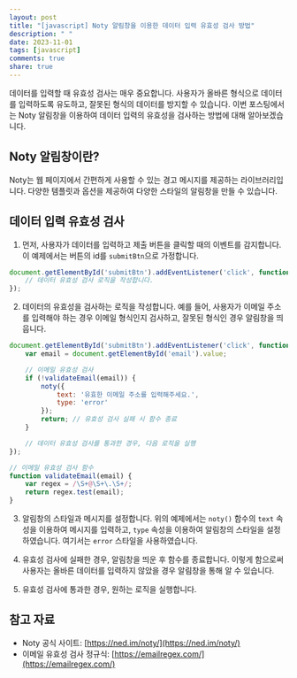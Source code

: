 ```yaml
---
layout: post
title: "[javascript] Noty 알림창을 이용한 데이터 입력 유효성 검사 방법"
description: " "
date: 2023-11-01
tags: [javascript]
comments: true
share: true
---
```


데이터를 입력할 때 유효성 검사는 매우 중요합니다. 사용자가 올바른 형식으로 데이터를 입력하도록 유도하고, 잘못된 형식의 데이터를 방지할 수 있습니다. 이번 포스팅에서는 Noty 알림창을 이용하여 데이터 입력의 유효성을 검사하는 방법에 대해 알아보겠습니다.

## Noty 알림창이란?

Noty는 웹 페이지에서 간편하게 사용할 수 있는 경고 메시지를 제공하는 라이브러리입니다. 다양한 템플릿과 옵션을 제공하여 다양한 스타일의 알림창을 만들 수 있습니다.

## 데이터 입력 유효성 검사

1. 먼저, 사용자가 데이터를 입력하고 제출 버튼을 클릭할 때의 이벤트를 감지합니다. 이 예제에서는 버튼의 id를 `submitBtn`으로 가정합니다.

```javascript
document.getElementById('submitBtn').addEventListener('click', function() {
    // 데이터 유효성 검사 로직을 작성합니다.
});
```

2. 데이터의 유효성을 검사하는 로직을 작성합니다. 예를 들어, 사용자가 이메일 주소를 입력해야 하는 경우 이메일 형식인지 검사하고, 잘못된 형식인 경우 알림창을 띄웁니다.

```javascript
document.getElementById('submitBtn').addEventListener('click', function() {
    var email = document.getElementById('email').value;

    // 이메일 유효성 검사
    if (!validateEmail(email)) {
        noty({
            text: '유효한 이메일 주소를 입력해주세요.',
            type: 'error'
        });
        return; // 유효성 검사 실패 시 함수 종료
    }

    // 데이터 유효성 검사를 통과한 경우, 다음 로직을 실행
});

// 이메일 유효성 검사 함수
function validateEmail(email) {
    var regex = /\S+@\S+\.\S+/;
    return regex.test(email);
}
```

3. 알림창의 스타일과 메시지를 설정합니다. 위의 예제에서는 `noty()` 함수의 `text` 속성을 이용하여 메시지를 입력하고, `type` 속성을 이용하여 알림창의 스타일을 설정하였습니다. 여기서는 `error` 스타일을 사용하였습니다.

4. 유효성 검사에 실패한 경우, 알림창을 띄운 후 함수를 종료합니다. 이렇게 함으로써 사용자는 올바른 데이터를 입력하지 않았을 경우 알림창을 통해 알 수 있습니다.

5. 유효성 검사에 통과한 경우, 원하는 로직을 실행합니다.

## 참고 자료

- Noty 공식 사이트: [https://ned.im/noty/](https://ned.im/noty/)
- 이메일 유효성 검사 정규식: [https://emailregex.com/](https://emailregex.com/)